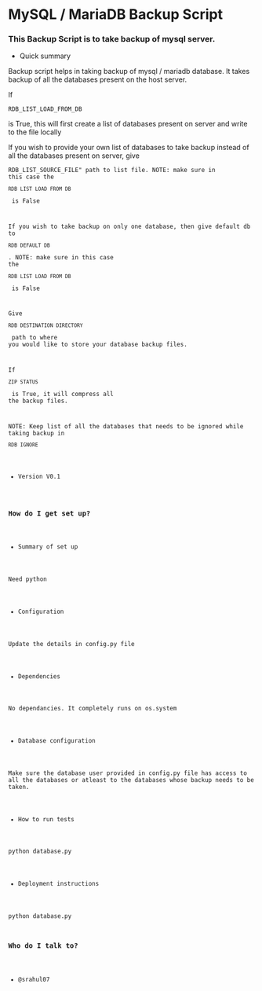 # MySQL / MariaDB Backup Script #

### This Backup Script is to take backup of mysql server. ###

* Quick summary

Backup script helps in taking backup of mysql / mariadb database. 
It takes backup of all the databases present on the host server.

If <pre><code>RDB_LIST_LOAD_FROM_DB</code></pre> is True, this will first create a list of databases present on server and write to the file locally

If you wish to provide your own list of databases to take backup instead of all the databases present on server, give <pre><code>RDB_LIST_SOURCE_FILE" path to list file.
NOTE: make sure in this case the <pre><code>RDB_LIST_LOAD_FROM_DB</code></pre> is False

If you wish to take backup on only one database, then give default db to <pre><code>RDB_DEFAULT_DB</code></pre>.
NOTE: make sure in this case the <pre><code>RDB_LIST_LOAD_FROM_DB</code></pre> is False

Give <pre><code>RDB_DESTINATION_DIRECTORY</code></pre> path to where you would like to store your database backup files.

If <pre><code>ZIP_STATUS</code></pre> is True, it will compress all the backup files.


NOTE: Keep list of all the databases that needs to be ignored while taking backup in <pre><code>RDB_IGNORE</code></pre>


* Version
V0.1

### How do I get set up? ###

* Summary of set up

Need python

* Configuration

Update the details in config.py file

* Dependencies

No dependancies. It completely runs on os.system

* Database configuration

Make sure the database user provided in config.py file has access to all the databases or atleast to the databases whose backup needs to be taken.

* How to run tests

python database.py 

* Deployment instructions

python database.py 


### Who do I talk to? ###

* @srahul07
